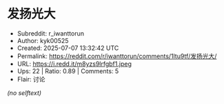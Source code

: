 # 发扬光大

- Subreddit: r_iwanttorun
- Author: kyk00525
- Created: 2025-07-07 13:32:42 UTC
- Permalink: https://reddit.com/r/iwanttorun/comments/1ltu9tf/发扬光大/
- URL: https://i.redd.it/m8yzs9lrfgbf1.jpeg
- Ups: 22 | Ratio: 0.89 | Comments: 5
- Flair: 讨论

_(no selftext)_
